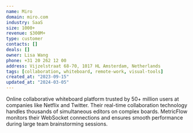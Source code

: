 ```yaml
---
name: Miro
domain: miro.com
industry: SaaS
size: 1000+
revenue: $300M+
type: customer
contacts: []
deals: []
owner: Lisa Wang
phone: +31 20 262 12 00
address: Vijzelstraat 68-70, 1017 HL Amsterdam, Netherlands
tags: [collaboration, whiteboard, remote-work, visual-tools]
created_at: "2023-09-15"
updated_at: "2024-03-05"
---
```


Online collaborative whiteboard platform trusted by 50+ million users at companies like Netflix and Twitter. Their real-time collaboration technology handles thousands of simultaneous editors on complex boards. MetricFlow monitors their WebSocket connections and ensures smooth performance during large team brainstorming sessions.